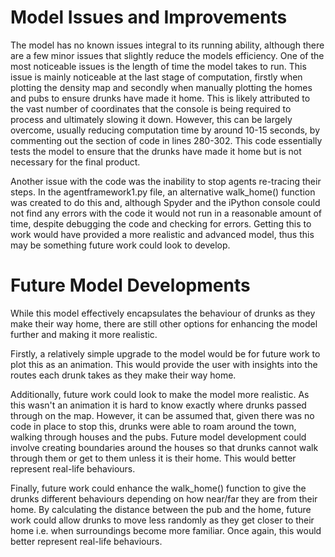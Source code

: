 # Model Issues and Improvements

The model has no known issues integral to its running ability, although there are a few minor issues that slightly reduce the models efficiency.
One of the most noticeable issues is the length of time the model takes to run. This issue is mainly noticeable at the last stage of computation, firstly when plotting the density map and secondly when manually plotting the homes and pubs to ensure drunks have made it home. This is likely attributed to the vast number of coordinates that the console is being required to process and ultimately slowing it down. However, this can be largely overcome, usually reducing computation time by around 10-15 seconds, by commenting out the section of code in lines 280-302. This code essentially tests the model to ensure that the drunks have made it home but is not necessary for the final product. 

Another issue with the code was the inability to stop agents re-tracing their steps. In the agentframework1.py file, an alternative walk_home() function was created to do this and, although Spyder and the iPython console could not find any errors with the code it would not run in a reasonable amount of time, despite debugging the code and checking for errors. Getting this to work would have provided a more realistic and advanced model, thus this may be something future work could look to develop.

# Future Model Developments

While this model effectively encapsulates the behaviour of drunks as they make their way home, there are still other options for enhancing the model further and making it more realistic.

Firstly, a relatively simple upgrade to the model would be for future work to plot this as an animation. This would provide the user with insights into the routes each drunk takes as they make their way home. 

Additionally, future work could look to make the model more realistic. As this wasn't an animation it is hard to know exactly where drunks passed through on the map. However, it can be assumed that, given there was no code in place to stop this, drunks were able to roam around the town, walking through houses and the pubs. Future model development could involve creating boundaries around the houses so that drunks cannot walk through them or get to them unless it is their home. This would better represent real-life behaviours.

Finally, future work could enhance the walk_home() function to give the drunks different behaviours depending on how near/far they are from their home. By calculating the distance between the pub and the home, future work could allow drunks to move less randomly as they get closer to their home i.e. when surroundings become more familiar. Once again, this would better represent real-life behaviours.
